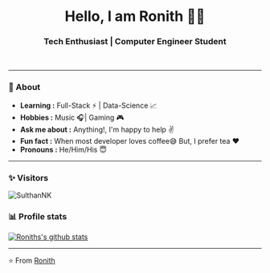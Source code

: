 <h1 align="center"> Hello, I am Ronith 👨‍💻 </h1>

<h3 align="center">  Tech Enthusiast | Computer Engineer Student</h3> <br>


---------------------------------------------------------------------------------------------------------------------------------------------------------------------------------
### 🤔 About 
-  **Learning :** Full-Stack :zap: | Data-Science 📈 
-  **Hobbies :**  Music :headphones:| Gaming 🎮
-  **Ask me about :** Anything!, I'm happy to help :v:
-  **Fun fact :** When most developer loves coffee:sweat_smile: But, I prefer tea :heart: 
-  **Pronouns :** He/Him/His :innocent:

---------------------------------------------------------------------------------------------------------------------------------------------------------------------------------
### ✨ Visitors 

<p align="left"> <img src="https://komarev.com/ghpvc/?username=SulthanNK" alt="SulthanNK" /> </p>

### 📊 Profile stats

[![Roniths's github stats](https://github-readme-stats.vercel.app/api?username=Ronithdev&show_icons=true&title_color=fff&icon_color=79ff97&text_color=9f9f9f&bg_color=151515)](https://github.com/RonithDev/github-readme-stats)

-------------------------------------------------------------------------------------------------------------------------------------------------------------------------------

⭐️ From [Ronith](http://www.github.com/RonithDev)
